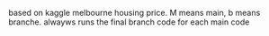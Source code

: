 based on kaggle melbourne housing price.
M means main, b means branche. alwayws runs the final branch code for each main code
